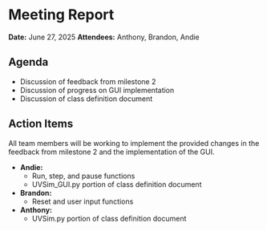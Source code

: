 # Meeting Report

**Date:** June 27, 2025
**Attendees:** Anthony, Brandon, Andie

## Agenda
- Discussion of feedback from milestone 2
- Discussion of progress on GUI implementation
- Discussion of class definition document

## Action Items
All team members will be working to implement the provided changes in the feedback from milestone 2 and the implementation of the GUI.

- **Andie:**
  - Run, step, and pause functions
  - UVSim_GUI.py portion of class definition document
- **Brandon:**
  - Reset and user input functions
- **Anthony:**
  - UVSim.py portion of class definition document
